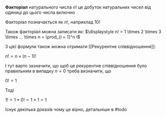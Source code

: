 **Факторіал** натурального числа $n!$ це добуток натуральних чисел від одиниці до цього числа включно

Факторіал позначається як $n!$, наприклад $10!$

Також факторіал можна записати як: $\displaystyle n! = 1 \times 2 \times 3 \times ... \times n = \prod_{i = 1}^n i$

З цієї формули також можна отримати [[Рекурентне співвідношення]]:

$n! = n \times (n - 1)!$

І тут варто зазначити, що щоб це рекурентне співвідношення було правильним в випадку $n = 0$ треба визначити, що 

$0! = 1$

Тоді

$1! = 1 \times 0!  = 1 \times 1 = 1$

Існує декілька доказів чому це вірно, детальніше в #todo 
